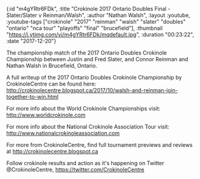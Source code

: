 {:id "m4gYRtr6FDk",
 :title
 "Crokinole 2017 Ontario Doubles Final - Slater/Slater v Reinman/Walsh",
 :author "Nathan Walsh",
 :layout :youtube,
 :youtube-tags
 ["crokinole"
  "2017"
  "reinman"
  "walsh"
  "slater"
  "doubles"
  "ontario"
  "nca tour"
  "playoffs"
  "final"
  "brucefield"],
 :thumbnail "https://i.ytimg.com/vi/m4gYRtr6FDk/mqdefault.jpg",
 :duration "00:23:22",
 :date "2017-12-20"}

The championship match of the 2017 Ontario Doubles Crokinole Championship between Justin and Fred Slater, and Connor Reinman and Nathan Walsh in Brucefield, Ontario.

A full writeup of the 2017 Ontario Doubles Crokinole Championship by CrokinoleCentre can be found here: http://crokinolecentre.blogspot.ca/2017/10/walsh-and-reinman-join-together-to-win.html

For more info about the World Crokinole Championships visit: http://www.worldcrokinole.com

For more info about the National Crokinole Association Tour visit: http://www.nationalcrokinoleassociation.com

For more from CrokinoleCentre, find full tournament previews and reviews at http://crokinolecentre.blogspot.ca

Follow crokinole results and action as it's happening on Twitter @CrokinoleCentre, https://twitter.com/CrokinoleCentre
